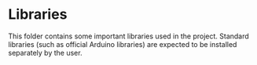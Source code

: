 # Libraries
This folder contains some important libraries used in the project.
Standard libraries (such as official Arduino libraries) are expected to be installed separately by the user.
